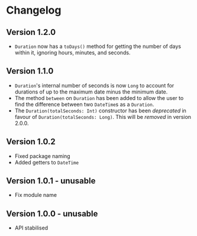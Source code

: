# Changelog

## Version 1.2.0

-   `Duration` now has a `toDays()` method for getting the number of days within it, ignoring hours, minutes, and seconds.

## Version 1.1.0

-   `Duration`'s internal number of seconds is now `Long` to account for durations of up to the maximum date
    minus the minimum date.
-   The method `between` on `Duration` has been added to allow the user to find the difference between two
    `DateTime`s as a `Duration`.
-   The `Duration(totalSeconds: Int)` constructor has been _deprecated_ in favour of `Duration(totalSeconds: Long)`. This will be _removed_ in version 2.0.0.

## Version 1.0.2

-   Fixed package naming
-   Added getters to `DateTime`

## Version 1.0.1 - **unusable**

-   Fix module name

## Version 1.0.0 - **unusable**

-   API stabilised
